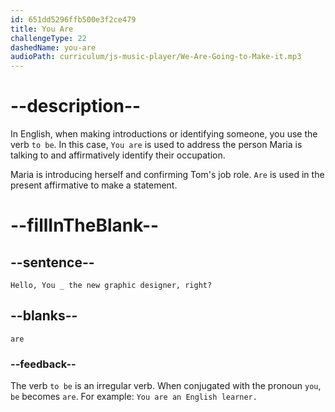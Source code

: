 ```yaml
---
id: 651dd5296ffb500e3f2ce479
title: You Are
challengeType: 22
dashedName: you-are
audioPath: curriculum/js-music-player/We-Are-Going-to-Make-it.mp3
---
```


<!--
AUDIO REFERENCE:
Maria: Hello! You are the new graphic designer, right?
-->

# --description--

In English, when making introductions or identifying someone, you use the verb `to be`. In this case, `You are` is used to address the person Maria is talking to and affirmatively identify their occupation.

Maria is introducing herself and confirming Tom's job role. `Are` is used in the present affirmative to make a statement.

# --fillInTheBlank--

## --sentence--

`Hello, You _ the new graphic designer, right?`

## --blanks--

`are`

### --feedback--

The verb `to be` is an irregular verb. When conjugated with the pronoun `you`, `be` becomes `are`. For example: `You are an English learner.`
